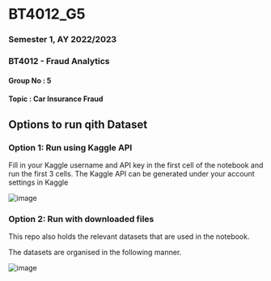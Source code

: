 # BT4012_G5
### Semester 1, AY 2022/2023
### BT4012 - Fraud Analytics

#### Group No :			5 
#### Topic : Car Insurance Fraud

## Options to run qith Dataset
### Option 1: Run using Kaggle API
Fill in your Kaggle username and API key in the first cell of the notebook and run the first 3 cells. 
The Kaggle API can be generated under your account settings in Kaggle

![image](https://user-images.githubusercontent.com/54022757/202115443-0e8f7d9d-d391-447e-a591-19667edc7dc3.png)

### Option 2: Run with downloaded files
This repo also holds the relevant datasets that are used in the notebook. 

The datasets are organised in the following manner. 

![image](https://user-images.githubusercontent.com/54022757/202114428-4c729103-c3d2-4cbc-9320-9080ff524f95.png)





